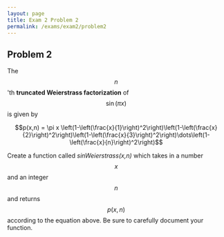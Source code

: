 ```yaml
---
layout: page
title: Exam 2 Problem 2
permalink: /exams/exam2/problem2
---
```


## Problem 2

The $$n$$'th **truncated Weierstrass factorization** of $$\sin(\pi x)$$ is given by

$$p(x,n) = \pi x \left(1-\left(\frac{x}{1}\right)^2\right)\left(1-\left(\frac{x}{2}\right)^2\right)\left(1-\left(\frac{x}{3}\right)^2\right)\dots\left(1-\left(\frac{x}{n}\right)^2\right)$$

Create a function called *sinWeierstrass(x,n)* which takes in a number $$x$$ and an integer $$n$$ and returns $$p(x,n)$$ according to the equation above.  Be sure to carefully document your function.


